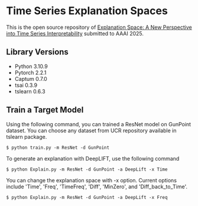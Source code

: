 # Time Series Explanation Spaces
This is the open source repository of [Explanation Space: A New Perspective into Time Series Interpretability](https://arxiv.org/abs/2409.01354) submitted to AAAI 2025.

## Library Versions
* Python 3.10.9
* Pytorch 2.2.1
* Captum 0.7.0
* tsai 0.3.9
* tslearn 0.6.3

## Train a Target Model
Using the following command, you can trained a ResNet model on GunPoint dataset. You can choose any dataset from UCR repository available in tslearn package.
```
$ python train.py -m ResNet -d GunPoint
```
To generate an explanation with DeepLIFT, use the following command
```
$ python Explain.py -m ResNet -d GunPoint -a DeepLift -x Time
```
You can change the explanation space with -x option. Current options include 'Time', 'Freq', 'TimeFreq', 'Diff', 'MinZero', and 'Diff_back_to_Time'.
```
$ python Explain.py -m ResNet -d GunPoint -a DeepLift -x Freq
```

